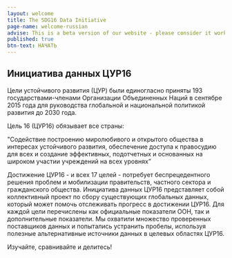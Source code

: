```yaml
---
layout: welcome
title: The SDG16 Data Initiative
page-name: welcome-russian
advise: This is a beta version of our website - please consider it work in progress!
published: true
btn-text: НАЧАТЬ
---
```

## Инициатива данных ЦУР16

Цели устойчивого развития (ЦУР) были единогласно приняты 193 государствами-членами Организации Объединенных Наций в сентябре 2015 года для руководства глобальной и национальной политикой развития до 2030 года.

Цель 16 (ЦУР16) обязывает все страны:

"Содействие построению миролюбивого и открытого общества в интересах устойчивого развития, обеспечение доступа к правосудию для всех и создание эффективных, подотчетных и основанных на широком участии учреждений на всех уровнях”

Достижение ЦУР16 - и всех 17 целей - потребует беспрецедентного решения проблем и мобилизации правительств, частного сектора и гражданского общества. Инициатива данных ЦУР16 представляет собой коллективный проект по сбору существующих глобальных данных, который может помочь отслеживать прогресс в достижении ЦУР16. Для каждой цели перечислены как официальные показатели ООН, так и дополнительные показатели. Мы охватили множество проверенных поставщиков данных и попытались устранить пробелы, используя полезные альтернативные источники данных в целевых областях ЦУР16.

Изучайте, сравнивайте и делитесь!

